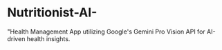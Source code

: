 # Nutritionist-AI-
"Health Management App utilizing Google's Gemini Pro Vision API for AI-driven health insights.
